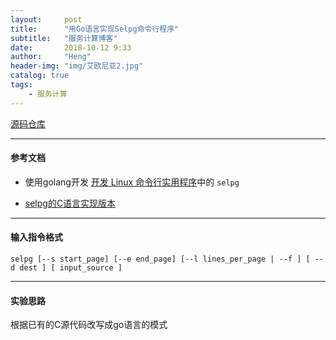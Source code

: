 ```yaml
---
layout:     post
title:      "用Go语言实现Selpg命令行程序"
subtitle:   "服务计算博客"
date:       2018-10-12 9:33
author:     "Heng"
header-img: "img/艾欧尼亚2.jpg"
catalog: true
tags:
    - 服务计算
---
```


[源码仓库](https://github.com/ClearLoveH/Go/tree/master/Golang-selpg)

---
#### 参考文档

- 使用golang开发 [开发 Linux 命令行实用程序](https://www.ibm.com/developerworks/cn/linux/shell/clutil/index.html)中的 `selpg`

- [selpg的C语言实现版本](https://www.ibm.com/developerworks/cn/linux/shell/clutil/selpg.c)

---

#### 输入指令格式
`selpg [--s start_page] [--e end_page] [--l lines_per_page | --f ] [ --d dest ] [ input_source ]`

---

#### 实验思路

根据已有的C源代码改写成go语言的模式

